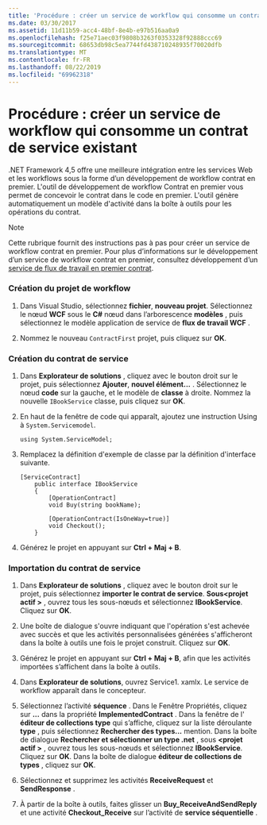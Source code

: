 ```yaml
---
title: 'Procédure : créer un service de workflow qui consomme un contrat de service existant'
ms.date: 03/30/2017
ms.assetid: 11d11b59-acc4-48bf-8e4b-e97b516aa0a9
ms.openlocfilehash: f25e71aec03f9808b3263f0353328f92888ccc69
ms.sourcegitcommit: 68653db98c5ea7744fd438710248935f70020dfb
ms.translationtype: MT
ms.contentlocale: fr-FR
ms.lasthandoff: 08/22/2019
ms.locfileid: "69962318"
---
```

# <a name="how-to-create-a-workflow-service-that-consumes-an-existing-service-contract"></a>Procédure : créer un service de workflow qui consomme un contrat de service existant
.NET Framework 4,5 offre une meilleure intégration entre les services Web et les workflows sous la forme d’un développement de workflow contrat en premier. L'outil de développement de workflow Contrat en premier vous permet de concevoir le contrat dans le code en premier. L'outil génère automatiquement un modèle d'activité dans la boîte à outils pour les opérations du contrat.  
  
> [!NOTE]
> Cette rubrique fournit des instructions pas à pas pour créer un service de workflow contrat en premier. Pour plus d’informations sur le développement d’un service de workflow contrat en premier, consultez développement d’un [service de flux de travail en premier contrat](contract-first-workflow-service-development.md).  
  
### <a name="creating-the-workflow-project"></a>Création du projet de workflow  
  
1. Dans Visual Studio, sélectionnez **fichier**, **nouveau projet**. Sélectionnez le nœud **WCF** sous le **C#** nœud dans l’arborescence **modèles** , puis sélectionnez le modèle application de service de **flux de travail WCF** .  
  
2. Nommez le nouveau `ContractFirst` projet, puis cliquez sur **OK**.  
  
### <a name="creating-the-service-contract"></a>Création du contrat de service  
  
1. Dans **Explorateur de solutions** , cliquez avec le bouton droit sur le projet, puis sélectionnez **Ajouter**, **nouvel élément...** . Sélectionnez le nœud **code** sur la gauche, et le modèle de **classe** à droite. Nommez la nouvelle `IBookService` classe, puis cliquez sur **OK**.  
  
2. En haut de la fenêtre de code qui apparaît, ajoutez une instruction Using à `System.Servicemodel`.  
  
    ```  
    using System.ServiceModel;  
    ```  
  
3. Remplacez la définition d'exemple de classe par la définition d'interface suivante.  
  
    ```  
    [ServiceContract]  
        public interface IBookService  
        {  
            [OperationContract]  
            void Buy(string bookName);  
  
            [OperationContract(IsOneWay=true)]  
            void Checkout();  
        }  
    ```  
  
4. Générez le projet en appuyant sur **Ctrl + Maj + B**.  
  
### <a name="importing-the-service-contract"></a>Importation du contrat de service  
  
1. Dans **Explorateur de solutions** , cliquez avec le bouton droit sur le projet, puis sélectionnez **importer le contrat de service**. **Sous\<projet actif >** , ouvrez tous les sous-nœuds et sélectionnez **IBookService**. Cliquez sur **OK**.  
  
2. Une boîte de dialogue s'ouvre indiquant que l'opération s'est achevée avec succès et que les activités personnalisées générées s'afficheront dans la boîte à outils une fois le projet construit. Cliquez sur **OK**.  
  
3. Générez le projet en appuyant sur **Ctrl + Maj + B**, afin que les activités importées s’affichent dans la boîte à outils.  
  
4. Dans **Explorateur de solutions**, ouvrez Service1. xamlx. Le service de workflow apparaît dans le concepteur.  
  
5. Sélectionnez l’activité **séquence** . Dans le Fenêtre Propriétés, cliquez sur **...** dans la propriété **ImplementedContract** . Dans la fenêtre de l' **éditeur de collections type** qui s’affiche, cliquez sur la liste déroulante **type** , puis sélectionnez **Rechercher des types...** mention. Dans la boîte de dialogue **Rechercher et sélectionner un type .net** , sous  **\<projet actif >** , ouvrez tous les sous-nœuds et sélectionnez **IBookService**. Cliquez sur **OK**. Dans la boîte de dialogue **éditeur de collections de types** , cliquez sur **OK**.  
  
6. Sélectionnez et supprimez les activités **ReceiveRequest** et **SendResponse** .  
  
7. À partir de la boîte à outils, faites glisser un **Buy_ReceiveAndSendReply** et une activité **Checkout_Receive** sur l’activité de **service séquentielle** .
